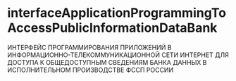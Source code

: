 # interfaceApplicationProgrammingToAccessPublicInformationDataBank
 ИНТЕРФЕЙС ПРОГРАММИРОВАНИЯ ПРИЛОЖЕНИЙ В ИНФОРМАЦИОННО-ТЕЛЕКОММУНИКАЦИОННОЙ СЕТИ ИНТЕРНЕТ ДЛЯ ДОСТУПА К ОБЩЕДОСТУПНЫМ СВЕДЕНИЯМ БАНКА ДАННЫХ В ИСПОЛНИТЕЛЬНОМ ПРОИЗВОДСТВЕ ФССП РОССИИ
